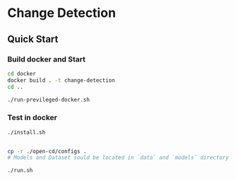 # Change Detection 

## Quick Start

### Build docker and Start
```bash
cd docker
docker build . -t change-detection
cd ..

./run-previleged-docker.sh
```

### Test in docker
``` bash
./install.sh


cp -r ./open-cd/configs .
# Models and Dataset sould be located in `data` and `models` directory

./run.sh

```